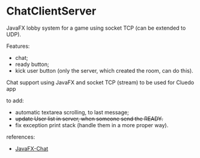 # ChatClientServer

JavaFX lobby system for a game using socket TCP (can be extended to UDP).

Features:
- chat;
- ready button;
- kick user button (only the server, which created the room, can do this).

Chat support using JavaFX and socket TCP (stream) to be used for Cluedo app


to add:
- automatic textarea scrolling, to last message;
- ~~update User list in server, when someone send the READY.~~
- fix exception print stack (handle them in a more proper way).


references:
- [JavaFX-Chat](https://github.com/DomHeal/JavaFX-Chat)
